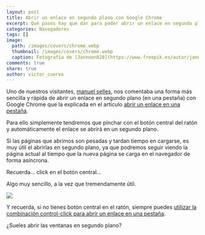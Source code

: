 ```yaml
---
layout: post
title: Abrir un enlace en segundo plano con Google Chrome
excerpt: Qué pasos hay que dar para poder abrir un enlace en segundo plano con Google Chrome.
categories: Navegadores
tags: []
image:
  path: /images/covers/chrome.webp
  thumbnail: /images/covers/chrome.webp
  caption: Fotografía de [Jannoon028](https://www.freepik.es/autor/jannoon028)
comments: true
share: true
author: victor_cuervo
---
```


Uno de nuestros visitantes, [manuel selles](https://www.ayudaenlaweb.com/navegadores/abrir-enlace-en-una-pestana-con-google-chrome/comment-page-1/#comment-329), nos comentaba una forma más sencilla y rápida de abrir un enlace en segundo plano (en una pestaña) con Google Chrome que la explicada en el artículo [abrir un enlace en una pestaña](https://www.ayudaenlaweb.com/navegadores/abrir-enlace-en-una-pestana-con-google-chrome).


Para ello simplemente tendremos que pinchar con el botón central del ratón y automáticamente el enlace se abrirá en un segundo plano.


Si las páginas que abrimos son pesadas y tardan tiempo en cargarse, es muy útil el abrirlas en segundo plano, ya que podremos seguir viendo la página actual al tiempo que la nueva página se carga en el navegador de forma asíncrona.


Recuerda… click en el botón central…


Algo muy sencillo, a la vez que tremendamente útil.


![](https://www.ayudaenlaweb.com/wp-content/uploads/2009/12/click_central.png)


Y recuerda, si no tienes botón central en el ratón, siempre puedes [utilizar la combinación control-click para abrir un enlace en una pestaña](https://www.ayudaenlaweb.com/navegadores/abrir-enlace-en-una-pestana-con-google-chrome).


¿Sueles abrir las ventanas en segundo plano?

